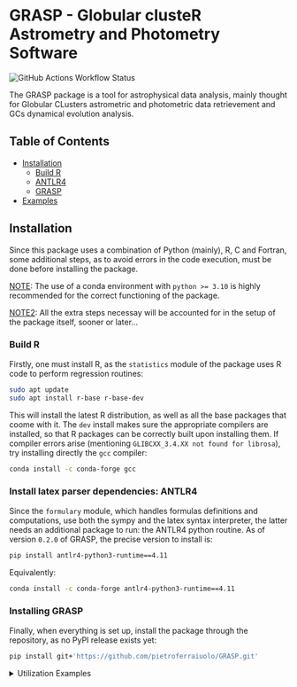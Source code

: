 # GRASP - Globular clusteR Astrometry and Photometry Software
 ![GitHub Actions Workflow Status](https://img.shields.io/github/actions/workflow/status/pietroferraiuolo/GRASP/python-test.yaml)

The GRASP package is a tool for astrophysical data analysis, mainly thought for Globular CLusters 
astrometric and photometric data retrievement and GCs dynamical evolution analysis.

## Table of Contents

- [Installation](#installation)
    - [Build R](#build-r)
    - [ANTLR4](#install-latex-parser-dependencies)
    - [GRASP](#installing-grasp)
- [Examples](#retrieving-data)

## Installation
Since this package uses a combination of Python (mainly), R, C and Fortran, some additional steps, as
to avoid errors in the code execution, must be done before installing the package.

<ins>NOTE</ins>: The use of a conda environment with `python >= 3.10` is highly recommended for the
correct functioning of the package.

<ins>NOTE2</ins>: All the extra steps necessay will be accounted for in the setup of the package 
itself, sooner or later...

### Build R
Firstly, one must install R, as the `statistics` module of the package uses R code to perform regression routines:

```bash
sudo apt update
sudo apt install r-base r-base-dev
```

This will install the latest R distribution, as well as all the base packages that coome with it. The
`dev` install makes sure the appropriate compilers are installed, so that R packages can be correctly
built upon installing them. If compiler errors arise (mentioning `GLIBCXX_3.4.XX not found for librosa`), try installing directly the `gcc` compiler:

```bash
conda install -c conda-forge gcc
```

### Install latex parser dependencies: ANTLR4
Since the `formulary` module, which handles formulas definitions and computations, use both the sympy
and the latex syntax interpreter, the latter needs an additional package to run: the ANTLR4 python 
routine. As of version `0.2.0` of GRASP, the precise version to install is:

```bash
pip install antlr4-python3-runtime==4.11
```

Equivalently:

```bash
conda install -c conda-forge antlr4-python3-runtime==4.11
```

### Installing GRASP
Finally, when everything is set up, install the package through the repository, as no PyPI release
exists yet:

```bash
pip install git+'https://github.com/pietroferraiuolo/GRASP.git'
```

<details>
<summary>Utilization Examples</summary>

### Retrieving data
Right now, the only implemented archive available for data retrievement is the GAIA archive.
The GAIA archive is comprehensive of various data table, with the main table for data release `X`
being `gaiadrX.main_table`. To list all the available data tables:

```python
> import grasp

> grasp.available_tables() # or equivalentely grasp.gaia.query.available_tables()
INFO: Retrieving tables... [astroquery.utils.tap.core]
INFO: Parsing tables... [astroquery.utils.tap.core]
INFO: Done. [astroquery.utils.tap.core]
external.apassdr9
external.catwise2020
external.gaiadr2_astrophysical_parameters
.
. 
. # continuing with all available data tables
```

As for (gaia) data retrievement, there is the `grasp.gaia.query` module containing the `GaiaQuery`
class, which can be instanced with any of the availble tables, passed as a string. For example, if
one wants to work with GAIA DR2 data, simply:

```python
> dr2 = grasp.GaiaQuery('gaiadr2.gaia_source') # or grasp.gaia.query.GaiaQuery()
Initialized with Gaia table: 'gaiadr2.gaia_source'
```

Let's say we want to work with the latest (as of 2025) data release, DR3 (there is a fast alias for 
that):

```python
> dr3 = grasp.dr3()
"Initialized with Gaia table: 'gaiadr3.gaia_source'"
> dr3
"GAIADR3.GAIA_SOURCE"
"-------------------"
"This table has an entry for every Gaia observed source as published with this data release. It contains the basic source parameters, in their final state as processed by the Gaia Data Processing and Analysis Consortium from the raw data coming from the spacecraft. The table is complemented with others containing information specific to certain kinds of objects (e.g.~Solar--system objects, non--single stars, variables etc.) and value--added processing (e.g.~astrophysical parameters etc.). Further array data types (spectra, epoch measurements) are presented separately via Datalink resources."
""
"<grasp.query.GaiaQuery class>"
```

### Data visualization

### Computing formulas

</details>
